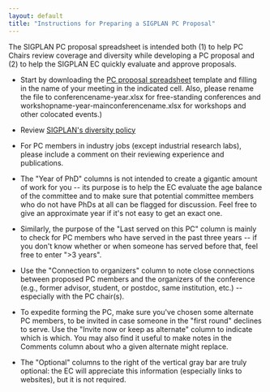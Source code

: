 ```yaml
---
layout: default
title: "Instructions for Preparing a SIGPLAN PC Proposal"
---
```


The SIGPLAN PC proposal spreadsheet is intended both (1) to help PC
Chairs review coverage and diversity while developing a PC proposal
and (2) to help the SIGPLAN EC quickly evaluate and approve proposals.

- Start by downloading the [PC proposal
  spreadsheet](/Resources/Guidelines/sigplan-pc-proposal-template.xlsx)
  template and filling in the name of your meeting in the indicated
  cell.  Also, please rename the file to conferencename-year.xlsx for
  free-standing conferences and
  workshopname-year-mainconferencename.xlsx for workshops and other
  colocated events.)

- Review [SIGPLAN's diversity
  policy](http://www.sigplan.org/Resources/Policies/Diversity/)

- For PC members in industry jobs (except industrial research labs),
  please include a comment on their reviewing experience and
  publications.

- The "Year of PhD" columns is not intended to create a gigantic
  amount of work for you -- its purpose is to help the EC evaluate the
  age balance of the committee and to make sure that potential
  committee members who do not have PhDs at all can be flagged for
  discussion.  Feel free to give an approximate year if it's not easy
  to get an exact one.

- Similarly, the purpose of the "Last served on this PC" column is
  mainly to check for PC members who have served in the past three
  years -- if you don't know whether or when someone has served before
  that, feel free to enter ">3 years".

- Use the "Connection to organizers" column to note close connections
  between proposed PC members and the organizers of the
  conference (e.g., former advisor, student, or postdoc, same
  institution, etc.) -- especially with the PC chair(s).

- To expedite forming the PC, make sure you've chosen some alternate
  PC members, to be invited in case someone in the "first round"
  declines to serve.  Use the "Invite now or keep as alternate" column
  to indicate which is which.  You may also find it useful to make
  notes in the Comments column about who a given alternate might
  replace.

- The "Optional" columns to the right of the vertical gray bar are
  truly optional: the EC will appreciate this information (especially
  links to websites), but it is not required.
  